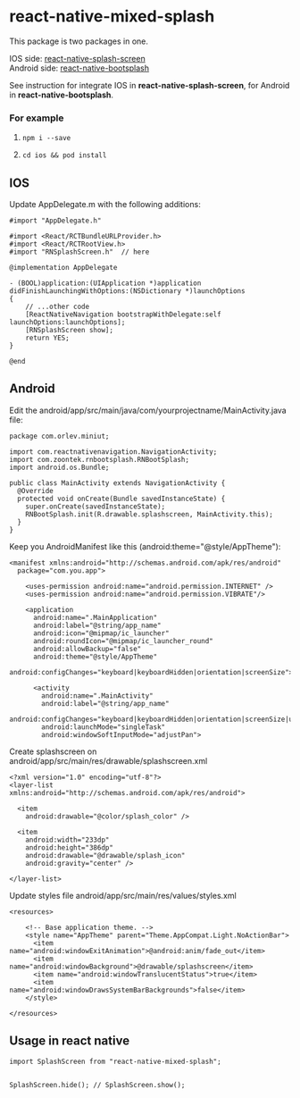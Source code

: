 # react-native-mixed-splash

This package is two packages in one.

IOS side: [react-native-splash-screen](https://github.com/crazycodeboy/react-native-splash-screen)   
Android side: [react-native-bootsplash](https://github.com/zoontek/react-native-bootsplash)

See instruction for integrate IOS in __react-native-splash-screen__, for Android in __react-native-bootsplash__.

### For example

1. ```npm i --save ```

2. ```cd ios && pod install```

## IOS
Update AppDelegate.m with the following additions:

```
#import "AppDelegate.h"

#import <React/RCTBundleURLProvider.h>
#import <React/RCTRootView.h>
#import "RNSplashScreen.h"  // here

@implementation AppDelegate

- (BOOL)application:(UIApplication *)application didFinishLaunchingWithOptions:(NSDictionary *)launchOptions
{
    // ...other code
    [ReactNativeNavigation bootstrapWithDelegate:self launchOptions:launchOptions];
    [RNSplashScreen show];
    return YES;
}

@end
```

## Android

Edit the android/app/src/main/java/com/yourprojectname/MainActivity.java file:

```
package com.orlev.miniut;

import com.reactnativenavigation.NavigationActivity;
import com.zoontek.rnbootsplash.RNBootSplash;
import android.os.Bundle;

public class MainActivity extends NavigationActivity {
  @Override
  protected void onCreate(Bundle savedInstanceState) {
    super.onCreate(savedInstanceState);
    RNBootSplash.init(R.drawable.splashscreen, MainActivity.this);
  }
}

```

Keep you AndroidManifest like this (android:theme="@style/AppTheme"):

```
<manifest xmlns:android="http://schemas.android.com/apk/res/android"
  package="com.you.app">

    <uses-permission android:name="android.permission.INTERNET" />
    <uses-permission android:name="android.permission.VIBRATE"/>

    <application
      android:name=".MainApplication"
      android:label="@string/app_name"
      android:icon="@mipmap/ic_launcher"
      android:roundIcon="@mipmap/ic_launcher_round"
      android:allowBackup="false"
      android:theme="@style/AppTheme"
      android:configChanges="keyboard|keyboardHidden|orientation|screenSize">

      <activity
        android:name=".MainActivity"
        android:label="@string/app_name"
        android:configChanges="keyboard|keyboardHidden|orientation|screenSize|uiMode"
        android:launchMode="singleTask"
        android:windowSoftInputMode="adjustPan">
```

Create splashscreen on android/app/src/main/res/drawable/splashscreen.xml

```
<?xml version="1.0" encoding="utf-8"?>
<layer-list xmlns:android="http://schemas.android.com/apk/res/android">

  <item
    android:drawable="@color/splash_color" />

  <item
    android:width="233dp"
    android:height="386dp"
    android:drawable="@drawable/splash_icon"
    android:gravity="center" />

</layer-list>

```

Update styles file android/app/src/main/res/values/styles.xml

```
<resources>

    <!-- Base application theme. -->
    <style name="AppTheme" parent="Theme.AppCompat.Light.NoActionBar">
      <item name="android:windowExitAnimation">@android:anim/fade_out</item>
      <item name="android:windowBackground">@drawable/splashscreen</item>
      <item name="android:windowTranslucentStatus">true</item>
      <item name="android:windowDrawsSystemBarBackgrounds">false</item>
    </style>

</resources>

```


## Usage in react native

```
import SplashScreen from "react-native-mixed-splash";


SplashScreen.hide(); // SplashScreen.show();
```